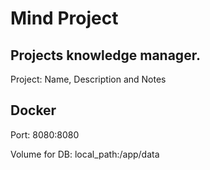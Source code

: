 # Mind Project

## Projects knowledge manager. 

Project: Name, Description and Notes

## Docker
Port: 8080:8080

Volume for DB: local_path:/app/data

